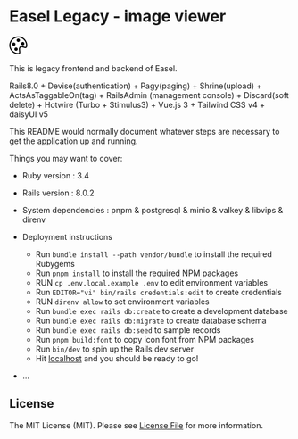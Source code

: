 # Easel Legacy - image viewer

![alt text](https://github.com/asip/easel-back/blob/main/public/palette.svg)

This is legacy frontend and backend of Easel.

Rails8.0 + Devise(authentication) + Pagy(paging) +
Shrine(upload) + ActsAsTaggableOn(tag) +
RailsAdmin (management console) + Discard(soft delete) +
Hotwire (Turbo + Stimulus3) + Vue.js 3 + Tailwind CSS v4 + daisyUI v5

This README would normally document whatever steps are necessary to get the
application up and running.

Things you may want to cover:

* Ruby version : 3.4
* Rails version : 8.0.2
* System dependencies : pnpm & postgresql & minio & valkey & libvips & direnv
* Deployment instructions
  * Run `bundle install --path vendor/bundle` to install the required Rubygems
  * Run `pnpm install` to install the required NPM packages
  * RUN `cp .env.local.example .env` to edit environment variables
  * Run `EDITOR="vi" bin/rails credentials:edit` to create credentials
  * RUN `direnv allow` to set environment variables
  * Run `bundle exec rails db:create` to create a development database
  * Run `bundle exec rails db:migrate` to create database schema
  * Run `bundle exec rails db:seed` to sample records
  * Run `pnpm build:font` to copy icon font from NPM packages
  * Run `bin/dev` to spin up the Rails dev server
  * Hit [localhost](http://localhost/) and you should be ready to go!

* ...

## License

The MIT License (MIT). Please see [License File](https://github.com/asip/easel/blob/main/LICENSE-MIT.txt) for more information.
